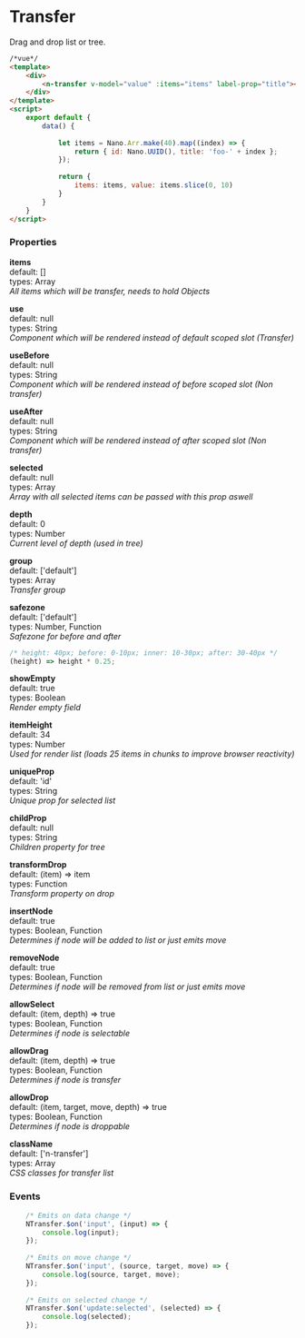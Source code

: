 # Transfer
Drag and drop list or tree.

```html
/*vue*/
<template>
    <div>
        <n-transfer v-model="value" :items="items" label-prop="title"></n-transfer>
    </div>
</template>
<script>
    export default {
        data() {
            
            let items = Nano.Arr.make(40).map((index) => {
                return { id: Nano.UUID(), title: 'foo-' + index };
            });
            
            return {
                items: items, value: items.slice(0, 10)
            }
        }
    }
</script>
```

### Properties
**items**  
default: []  
types: Array  
_All items which will be transfer, needs to hold Objects_

**use**  
default: null  
types: String  
_Component which will be rendered instead of default scoped slot (Transfer)_

**useBefore**  
default: null  
types: String  
_Component which will be rendered instead of before scoped slot (Non transfer)_

**useAfter**  
default: null  
types: String  
_Component which will be rendered instead of after scoped slot (Non transfer)_

**selected**  
default: null  
types: Array  
_Array with all selected items can be passed with this prop aswell_

**depth**  
default: 0  
types: Number  
_Current level of depth (used in tree)_

**group**  
default: ['default']  
types: Array  
_Transfer group_

**safezone**  
default: ['default']  
types: Number, Function  
_Safezone for before and after_

```javascript
/* height: 40px; before: 0-10px; inner: 10-30px; after: 30-40px */
(height) => height * 0.25;
```

**showEmpty**  
default: true  
types: Boolean  
_Render empty field_

**itemHeight**  
default: 34  
types: Number  
_Used for render list (loads 25 items in chunks to improve browser reactivity)_

**uniqueProp**  
default: 'id'  
types: String  
_Unique prop for selected list_

**childProp**  
default: null  
types: String  
_Children property for tree_

**transformDrop**  
default: (item) => item  
types: Function  
_Transform property on drop_

**insertNode**  
default: true  
types: Boolean, Function  
_Determines if node will be added to list or just emits move_

**removeNode**  
default: true  
types: Boolean, Function  
_Determines if node will be removed from list or just emits move_

**allowSelect**  
default: (item, depth) => true  
types: Boolean, Function  
_Determines if node is selectable_

**allowDrag**  
default: (item, depth) => true  
types: Boolean, Function  
_Determines if node is transfer_

**allowDrop**  
default: (item, target, move, depth) => true  
types: Boolean, Function  
_Determines if node is droppable_

**className**  
default: ['n-transfer']  
types: Array  
_CSS classes for transfer list_

### Events
```javascript
    /* Emits on data change */
    NTransfer.$on('input', (input) => {
        console.log(input);
    });
    
    /* Emits on move change */
    NTransfer.$on('input', (source, target, move) => {
        console.log(source, target, move);
    });
    
    /* Emits on selected change */
    NTransfer.$on('update:selected', (selected) => {
        console.log(selected);
    });
```
